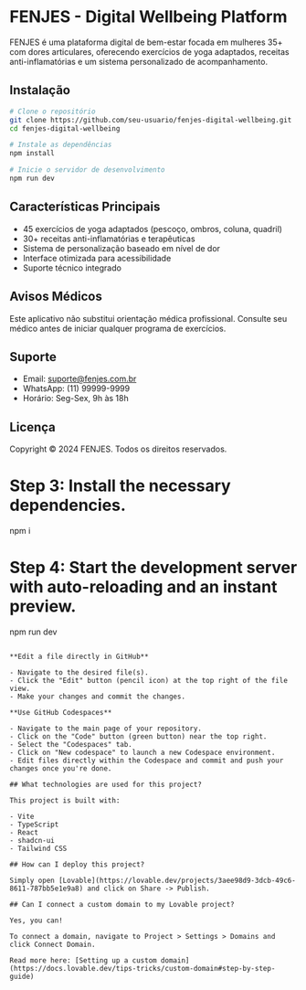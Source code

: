 # FENJES - Digital Wellbeing Platform

FENJES é uma plataforma digital de bem-estar focada em mulheres 35+ com dores articulares, oferecendo exercícios de yoga adaptados, receitas anti-inflamatórias e um sistema personalizado de acompanhamento.

## Instalação

```bash
# Clone o repositório
git clone https://github.com/seu-usuario/fenjes-digital-wellbeing.git
cd fenjes-digital-wellbeing

# Instale as dependências
npm install

# Inicie o servidor de desenvolvimento
npm run dev
```

## Características Principais

- 45 exercícios de yoga adaptados (pescoço, ombros, coluna, quadril)
- 30+ receitas anti-inflamatórias e terapêuticas
- Sistema de personalização baseado em nível de dor
- Interface otimizada para acessibilidade
- Suporte técnico integrado

## Avisos Médicos

Este aplicativo não substitui orientação médica profissional. Consulte seu médico antes de iniciar qualquer programa de exercícios.

## Suporte

- Email: suporte@fenjes.com.br
- WhatsApp: (11) 99999-9999
- Horário: Seg-Sex, 9h às 18h

## Licença

Copyright © 2024 FENJES. Todos os direitos reservados.

# Step 3: Install the necessary dependencies.
npm i

# Step 4: Start the development server with auto-reloading and an instant preview.
npm run dev
```

**Edit a file directly in GitHub**

- Navigate to the desired file(s).
- Click the "Edit" button (pencil icon) at the top right of the file view.
- Make your changes and commit the changes.

**Use GitHub Codespaces**

- Navigate to the main page of your repository.
- Click on the "Code" button (green button) near the top right.
- Select the "Codespaces" tab.
- Click on "New codespace" to launch a new Codespace environment.
- Edit files directly within the Codespace and commit and push your changes once you're done.

## What technologies are used for this project?

This project is built with:

- Vite
- TypeScript
- React
- shadcn-ui
- Tailwind CSS

## How can I deploy this project?

Simply open [Lovable](https://lovable.dev/projects/3aee98d9-3dcb-49c6-8611-787bb5e1e9a8) and click on Share -> Publish.

## Can I connect a custom domain to my Lovable project?

Yes, you can!

To connect a domain, navigate to Project > Settings > Domains and click Connect Domain.

Read more here: [Setting up a custom domain](https://docs.lovable.dev/tips-tricks/custom-domain#step-by-step-guide)
